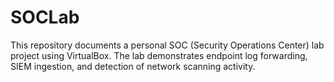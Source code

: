 # SOCLab
This repository documents a personal SOC (Security Operations Center) lab project using VirtualBox. The lab demonstrates endpoint log forwarding, SIEM ingestion, and detection of network scanning activity.
